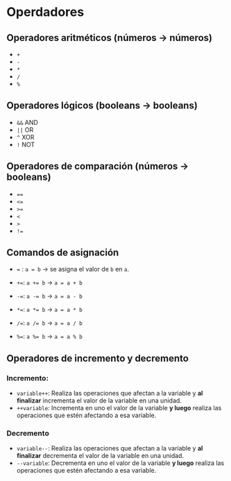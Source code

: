 # Operdadores

## Operadores aritméticos (números -> números)
- `+`
- `-`
- `*`
- `/`
- `%`

## Operadores lógicos (booleans -> booleans)

- `&&` AND
- `||` OR
- `^` XOR
- `!` NOT

## Operadores de comparación (números -> booleans)

- `==`
- `<=`
- `>=`
- `<`
- `>`
- `!=`

## Comandos de asignación

- `=` : `a = b` -> se asigna el valor de `b` en `a`.

- `+=`: `a += b` -> `a = a + b`
- `-=`: `a -= b` -> `a = a - b`
- `*=`: `a *= b` -> `a = a * b`
- `/=`: `a /= b` -> `a = a / b`
- `%=`: `a %= b` -> `a = a % b`

## Operadores de incremento y decremento

### Incremento:

- `variable++`: Realiza las operaciones que afectan a la variable y **al finalizar** incrementa el valor de la variable en una unidad.
- `++variable`: Incrementa en uno el valor de la variable **y luego** realiza las operaciones que estén afectando a esa variable.

### Decremento

- `variable--`: Realiza las operaciones que afectan a la variable y **al finalizar** decrementa el valor de la variable en una unidad.
- `--variable`: Decrementa en uno el valor de la variable **y luego** realiza las operaciones que estén afectando a esa variable.